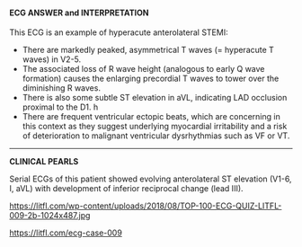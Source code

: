 #### ECG ANSWER and INTERPRETATION

This ECG is an example of hyperacute anterolateral STEMI:
* There are markedly peaked, asymmetrical T waves (= hyperacute T waves) in V2-5. 
* The associated loss of R wave height (analogous to early Q wave formation) causes the enlarging precordial T waves to tower over the diminishing R waves. 
* There is also some subtle ST elevation in aVL, indicating LAD occlusion proximal to the D1. h
* There are frequent ventricular ectopic beats, which are concerning in this context as they suggest underlying myocardial irritability and a risk of deterioration to malignant ventricular dysrhythmias such as VF or VT. 

---------------

**CLINICAL PEARLS**

Serial ECGs of this patient showed evolving anterolateral ST elevation (V1-6, I, aVL) with development of inferior reciprocal change (lead III).

<https://litfl.com/wp-content/uploads/2018/08/TOP-100-ECG-QUIZ-LITFL-009-2b-1024x487.jpg> 

<https://litfl.com/ecg-case-009>
